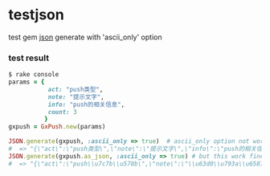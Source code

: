 testjson
========

test gem [json](http://rubygems.org/gems/json) generate with 'ascii_only' option

### test result

```ruby
$ rake console
params = {
           act: "push类型",
           note: "提示文字",
           info: "push的相关信息",
           count: 3
          }
gxpush = GxPush.new(params)

JSON.generate(gxpush, :ascii_only => true)  # ascii_only option not work why ?
#  => "{\"act\":\"push类型\",\"note\":\"提示文字\",\"info\":\"push的相关信息\",\"count\":3}"
JSON.generate(gxpush.as_json, :ascii_only => true) # but this work fine
#  => "{\"act\":\"push\\u7c7b\\u578b\",\"note\":\"\\u63d0\\u793a\\u6587\\u5b57\",\"info\":\"push\\u7684\\u76f8\\u5173\\u4fe1\\u606f\",\"count\":3}"
```
